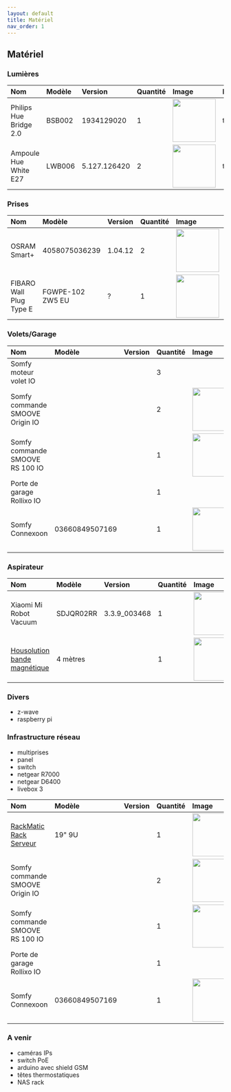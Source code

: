 ```yaml
---
layout: default
title: Matériel
nav_order: 1
---
```


## Matériel


### Lumières

| Nom                              | Modèle   | Version     | Quantité | Image    | Description |
|:---------------------------------|:---------|:------------|:---------|:---------|:------------|
| Philips Hue Bridge 2.0           | BSB002   |1934129020   |  1       | <img src="https://tinyurl.com/y4lagxb7" width="100"/>     |      todo       |
| Ampoule Hue White E27            | LWB006   |5.127.126420 |  2       | <img src="https://tinyurl.com/y6yfvx2e" width="100"/>     |     todo        |

### Prises

| Nom                              | Modèle           | Version     | Quantité | Image    | Description |
|:---------------------------------|:-----------------|:------------|:---------|:---------|:------------|
|  OSRAM Smart+                    | 4058075036239    | 1.04.12     |  2       | <img src="https://tinyurl.com/y63o6vvw" width="100"/>     |      todo       |
| FIBARO Wall Plug Type E          | FGWPE-102 ZW5 EU | ?           |  1       | <img src="https://tinyurl.com/y2z75gj2" width="100"/>     |     todo        |



### Volets/Garage

| Nom                              | Modèle         | Version     | Quantité | Image    | Description |
|:---------------------------------|:---------------|:------------|:---------|:---------|:------------|
| Somfy moteur volet IO            |                | |  3       |                                                           |      todo       |
| Somfy commande SMOOVE Origin IO  |                | |  2       | <img src="https://tinyurl.com/y6pjmqv4" width="100"/>     |     todo        |
| Somfy commande SMOOVE RS 100 IO  |                | |  1       | <img src="https://tinyurl.com/y62jkbnk" width="100"/>     |     todo        |
| Porte de garage Rollixo IO       |                | |  1       |                                                           |     todo        |
| Somfy Connexoon                  | 03660849507169 | |  1       | <img src="https://tinyurl.com/y36vzd7n" width="100"/>     |     todo        |


### Aspirateur

| Nom                              | Modèle   | Version     | Quantité | Image    | Description |
|:---------------------------------|:---------|:------------|:---------|:---------|:------------|
| Xiaomi Mi Robot Vacuum           |SDJQR02RR |3.3.9_003468 |  1       | <img src="https://tinyurl.com/yxtftgue" width="100"/>     |      todo       |
| [Housolution bande magnétique](https://amzn.to/30RqY01)     | 4 mètres |             |  1       | <img src="https://tinyurl.com/y3ngumng" width="100"/>     |      todo       |


### Divers
 - z-wave
 - raspberry pi

### Infrastructure réseau
 - multiprises
 - panel
 - switch
 - netgear R7000
 - netgear D6400
 - livebox 3

| Nom                              | Modèle         | Version     | Quantité | Image    | Description |
|:---------------------------------|:---------------|:------------|:---------|:---------|:------------|
| [RackMatic Rack Serveur](https://amzn.to/2VjvMdM)           |  19" 9U        | |  1       | <img src="https://tinyurl.com/y2tloshc" width="100"/>     |      todo       |
| Somfy commande SMOOVE Origin IO  |                | |  2       | <img src="https://tinyurl.com/y6pjmqv4" width="100"/>     |     todo        |
| Somfy commande SMOOVE RS 100 IO  |                | |  1       | <img src="https://tinyurl.com/y62jkbnk" width="100"/>     |     todo        |
| Porte de garage Rollixo IO       |                | |  1       |                                                           |     todo        |
| Somfy Connexoon                  | 03660849507169 | |  1       | <img src="https://tinyurl.com/y36vzd7n" width="100"/>     |     todo        |





### A venir
 - caméras IPs
 - switch PoE
 - arduino avec shield GSM
 - têtes thermostatiques
 - NAS rack
